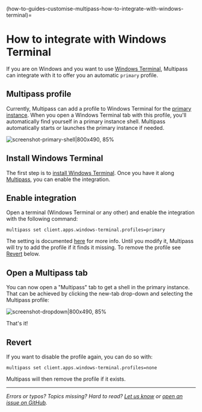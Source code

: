 (how-to-guides-customise-multipass-how-to-integrate-with-windows-terminal)=
# How to integrate with Windows Terminal

If you are on Windows and you want to use [Windows Terminal](https://aka.ms/terminal), Multipass can integrate with it to offer you an automatic `primary` profile. 

## Multipass profile

Currently, Multipass can add a profile to Windows Terminal for the [primary instance](/t/28469#primary-instance). When you open a Windows Terminal tab with this profile, you'll automatically find yourself in a primary instance shell. Multipass automatically starts or launches the primary instance if needed.

![screenshot-primary-shell|800x490, 85%](upload://zrYHMyoT4r9Xvz8DtFLH96uPfBu.png) 

## Install Windows Terminal

The first step is to [install Windows Terminal](https://github.com/microsoft/terminal#installing-and-running-windows-terminal). Once you have it along [Multipass](https://multipass.run/docs/installing-on-windows), you can enable the integration.

## Enable integration

Open a terminal (Windows Terminal or any other) and enable the integration with the following command:

```
multipass set client.apps.windows-terminal.profiles=primary
```

The setting is documented [here](/reference/settings/client-apps-windows-terminal-profiles) for more info. Until you modify it, Multipass will try to add the profile if it finds it missing. To remove the profile see [Revert](#revert) below.

## Open a Multipass tab

You can now open a "Multipass" tab to get a shell in the primary instance. That can be achieved by clicking the new-tab drop-down and selecting the Multipass profile:

![screenshot-dropdown|800x490, 85%](upload://tRzbGEZmSLvoM09kVgbG23BxU00.jpeg) 

That's it!

## Revert

If you want to disable the profile again, you can do so with:

```
multipass set client.apps.windows-terminal.profiles=none
```

Multipass will then remove the profile if it exists.

---

*Errors or typos? Topics missing? Hard to read? <a href="https://docs.google.com/forms/d/e/1FAIpQLSd0XZDU9sbOCiljceh3rO_rkp6vazy2ZsIWgx4gsvl_Sec4Ig/viewform?usp=pp_url&entry.317501128=https://multipass.run/docs/windows-terminal-integration" target="_blank">Let us know</a> or <a href="https://github.com/canonical/multipass/issues/new/choose" target="_blank">open an issue on GitHub</a>.*

